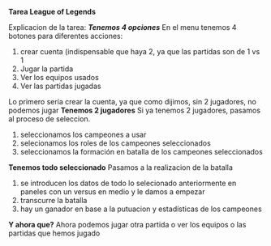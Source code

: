 **Tarea League of Legends**

Explicacion de la tarea:
***Tenemos 4 opciones***
En el menu tenemos 4 botones para diferentes acciones:
1. crear cuenta (indispensable que haya 2, ya que las partidas son de 1 vs 1
2. Jugar la partida
3. Ver los equipos usados
4. Ver las partidas jugadas

Lo primero sería crear la cuenta, ya que como dijimos, sin 2 jugadores, no podemos jugar
**Tenemos 2 jugadores**
Si ya tenemos 2 jugadores, pasamos al proceso de seleccion.
1. seleccionamos los campeones a usar
2. selecionamos los roles de los campeones seleccionados
3. seleccionamos la formación en batalla de los campeones seleccionados

**Tenemos todo seleccionado**
Pasamos a la realizacion de la batalla
1. se introducen los datos de todo lo selecionado anteriormente en paneles con un versus en medio y le damos a empezar
2. transcurre la batalla
3. hay un ganador en base a la putuacion y estadísticas de los campeones

**Y ahora que?**
Ahora podemos jugar otra partida o ver los equipos o las partidas que hemos jugado
